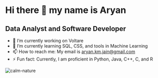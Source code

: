 # Hi there 👋 my name is Aryan
## Data Analyst and Software Developer

- 🔭 I’m currently working on Voltare
- 🌱 I’m currently learning SQL, CSS, and tools in Machine Learning
- 📫 How to reach me: My email is aryan.km.jain@gmail.com
- ⚡ Fun fact: Currently, I am proficient in Python, Java, C++, C, and R


![calm-nature](https://github.com/AryanJain-21/AryanJain-21/assets/149397817/31a30a4a-3d21-419e-b0dc-e427f4efeeb1)

